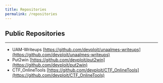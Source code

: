 ```yaml
---
title: Repositories
permalink: /repositories
---
```


## Public Repositories

* * *

*   UAM-Writeups [https://github.com/devploit/unaalmes-writeups](https://github.com/devploit/unaalmes-writeups)
*   Put2win [https://github.com/devploit/put2win](https://github.com/devploit/put2win)
*   CTF_OnlineTools [https://github.com/devploit/CTF_OnlineTools](https://github.com/devploit/CTF_OnlineTools)
